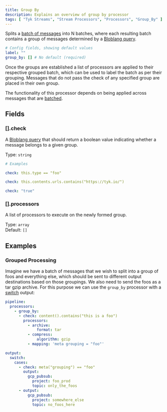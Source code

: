 ```yaml
---
title: Group By
description: Explains an overview of group by processor
tags: [ "Tyk Streams", "Stream Processors", "Processors", "Group_By" ]
---
```


Splits a [batch of messages](TODO) into N batches, where each resulting batch contains a group of messages determined by a [Bloblang query](TODO).

```yml
# Config fields, showing default values
label: ""
group_by: [] # No default (required)
```

Once the groups are established a list of processors are applied to their respective grouped batch, which can be used to label the batch as per their grouping. Messages that do not pass the check of any specified group are placed in their own group.

The functionality of this processor depends on being applied across messages that are [batched](TODO).

## Fields

### [].check

A [Bloblang query](TODO) that should return a boolean value indicating whether a message belongs to a given group.


Type: `string`  

```yml
# Examples

check: this.type == "foo"

check: this.contents.urls.contains("https://tyk.io/")

check: "true"
```

### [].processors

A list of processors to execute on the newly formed group.


Type: `array`  
Default: `[]`  

## Examples

### Grouped Processing

Imagine we have a batch of messages that we wish to split into a group of foos and everything else, which should be sent to different output destinations based on those groupings. We also need to send the foos as a tar gzip archive. For this purpose we can use the `group_by` processor with a [switch](TODO) output:

```yaml
pipeline:
  processors:
    - group_by:
      - check: content().contains("this is a foo")
        processors:
          - archive:
              format: tar
          - compress:
              algorithm: gzip
          - mapping: 'meta grouping = "foo"'

output:
  switch:
    cases:
      - check: meta("grouping") == "foo"
        output:
          gcp_pubsub:
            project: foo_prod
            topic: only_the_foos
      - output:
          gcp_pubsub:
            project: somewhere_else
            topic: no_foos_here
```
